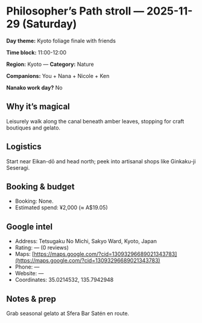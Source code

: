 # Philosopher’s Path stroll — 2025-11-29 (Saturday)

**Day theme:** Kyoto foliage finale with friends

**Time block:** 11:00-12:00

**Region:** Kyoto — **Category:** Nature

**Companions:** You + Nana + Nicole + Ken

**Nanako work day?** No

## Why it’s magical
Leisurely walk along the canal beneath amber leaves, stopping for craft boutiques and gelato.

## Logistics
Start near Eikan-dō and head north; peek into artisanal shops like Ginkaku-ji Seseragi.

## Booking & budget
- Booking: None.
- Estimated spend: ¥2,000 (≈ A$19.05)

## Google intel
- Address: Tetsugaku No Michi, Sakyo Ward, Kyoto, Japan
- Rating: — (0 reviews)
- Maps: [https://maps.google.com/?cid=13093296689021343783](https://maps.google.com/?cid=13093296689021343783)
- Phone: —
- Website: —
- Coordinates: 35.0214532, 135.7942948

## Notes & prep
Grab seasonal gelato at Sfera Bar Satén en route.
